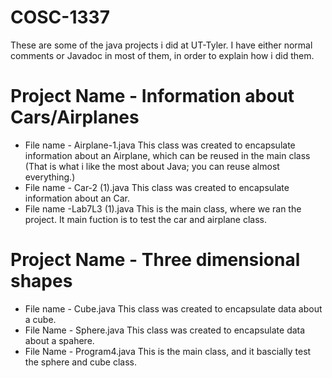 # COSC-1337
These are some of the java projects i did at UT-Tyler. 
I have either normal comments or Javadoc in most of them, in order to explain how i did them.

# Project Name - Information about Cars/Airplanes
  * File name - Airplane-1.java
  This class was created to encapsulate information about an Airplane, which can be reused in the main class (That is what i like the       most about Java; you can reuse almost everything.)
  * File name - Car-2 (1).java
  This class was created to encapsulate information about an Car.
  * File name -Lab7L3 (1).java
  This is the main class, where we ran the project. It main fuction is to test the car and airplane class.
  
# Project Name - Three dimensional shapes
  * File name - Cube.java
  This class was created to encapsulate data about a cube.
  * File Name - Sphere.java
  This class was created to encapsulate data about a spahere.
  * File Name - Program4.java
  This is the main class, and it bascially test the sphere and cube class.
